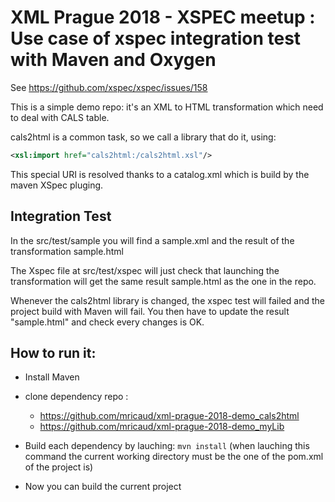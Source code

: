 # XML Prague 2018 - XSPEC meetup : Use case of xspec integration test with Maven and Oxygen

See https://github.com/xspec/xspec/issues/158

This is a simple demo repo: it's an XML to HTML transformation which need to deal with CALS table.

cals2html is a common task, so we call a library that do it, using:

```xml
<xsl:import href="cals2html:/cals2html.xsl"/>
```

This special URI is resolved thanks to a catalog.xml which is build by the maven XSpec pluging.

## Integration Test

In the src/test/sample you will find a sample.xml and the result of the transformation sample.html

The Xspec file at src/test/xspec will just check that launching the transformation will get the same result sample.html as the one in the repo.

Whenever the cals2html library is changed, the xspec test will failed and the project build with Maven will fail.
You then have to update the result "sample.html" and check every changes is OK.

## How to run it:

- Install Maven
- clone dependency repo :
    - https://github.com/mricaud/xml-prague-2018-demo_cals2html
    - https://github.com/mricaud/xml-prague-2018-demo_myLib 

- Build each dependency by lauching: `mvn install`
(when lauching this command the current working directory must be the one of the pom.xml of the project is)

- Now you can build the current project

